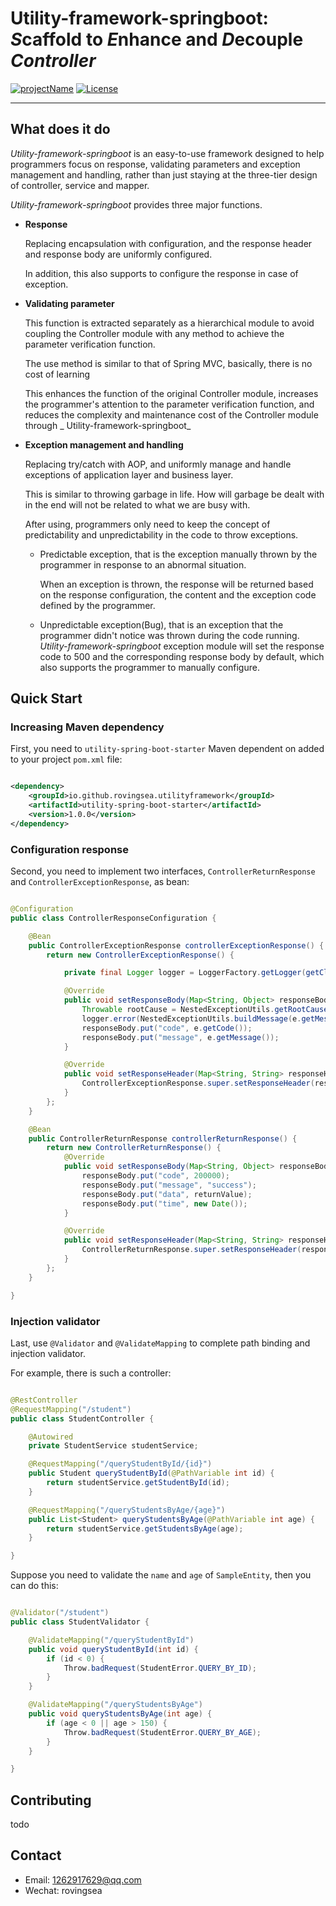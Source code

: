 # Utility-framework-springboot: *S*caffold to *E*nhance and *D*ecouple _Controller_

[![projectName](https://img.shields.io/badge/Utilityframework-Springboot-brightgreen)](https://github.com/RovingSea/utility-framework-springboot)
[![License](https://img.shields.io/badge/license-Apache%202-4EB1BA.svg)](https://www.apache.org/licenses/LICENSE-2.0.html)

-------

## What does it do

_Utility-framework-springboot_ is an easy-to-use framework designed to help programmers focus on response, validating
parameters and exception management and handling, rather than just staying at the three-tier design of controller,
service and mapper.

_Utility-framework-springboot_ provides three major functions.

* **Response**

  Replacing encapsulation with configuration, and the response header and response body are uniformly configured.

  In addition, this also supports to configure the response in case of exception.

* **Validating parameter**

  This function is extracted separately as a hierarchical module to avoid coupling the Controller module with any method
  to achieve the parameter verification function.

  The use method is similar to that of Spring MVC, basically, there is no cost of learning

  This enhances the function of the original Controller module, increases the programmer's attention to the parameter
  verification function, and reduces the complexity and maintenance cost of the Controller module through _
  Utility-framework-springboot_

* **Exception management and handling**

  Replacing try/catch with AOP, and uniformly manage and handle exceptions of application layer and business layer.

  This is similar to throwing garbage in life. How will garbage be dealt with in the end will not be related to what we
  are busy with.

  After using, programmers only need to keep the concept of predictability and unpredictability in the code to throw
  exceptions.

    * Predictable exception, that is the exception manually thrown by the programmer in response to an abnormal
      situation.

      When an exception is thrown, the response will be returned based on the response configuration, the content and
      the exception code defined by the programmer.

    * Unpredictable exception(Bug), that is an exception that the programmer didn't notice was thrown during the code
      running.
      _Utility-framework-springboot_ exception module will set the response code to 500 and the corresponding response
      body by default, which also supports the programmer to manually configure.

## Quick Start

### Increasing Maven dependency

First, you need to `utility-spring-boot-starter` Maven dependent on added to your project `pom.xml` file:

```xml

<dependency>
    <groupId>io.github.rovingsea.utilityframework</groupId>
    <artifactId>utility-spring-boot-starter</artifactId>
    <version>1.0.0</version>
</dependency>
```

### Configuration response

Second, you need to implement two interfaces,
`ControllerReturnResponse` and `ControllerExceptionResponse`, as bean:

```java

@Configuration
public class ControllerResponseConfiguration {

    @Bean
    public ControllerExceptionResponse controllerExceptionResponse() {
        return new ControllerExceptionResponse() {

            private final Logger logger = LoggerFactory.getLogger(getClass());

            @Override
            public void setResponseBody(Map<String, Object> responseBody, UtilityException e, HttpServletRequest request, HttpServletResponse response) {
                Throwable rootCause = NestedExceptionUtils.getRootCause(e);
                logger.error(NestedExceptionUtils.buildMessage(e.getMessage(), rootCause));
                responseBody.put("code", e.getCode());
                responseBody.put("message", e.getMessage());
            }

            @Override
            public void setResponseHeader(Map<String, String> responseHeader, UtilityException e, HttpServletRequest request, HttpServletResponse response) {
                ControllerExceptionResponse.super.setResponseHeader(responseHeader, e, request, response);
            }
        };
    }

    @Bean
    public ControllerReturnResponse controllerReturnResponse() {
        return new ControllerReturnResponse() {
            @Override
            public void setResponseBody(Map<String, Object> responseBody, Object returnValue, ServerHttpRequest request, ServerHttpResponse response) {
                responseBody.put("code", 200000);
                responseBody.put("message", "success");
                responseBody.put("data", returnValue);
                responseBody.put("time", new Date());
            }

            @Override
            public void setResponseHeader(Map<String, String> responseHeader, Object returnValue, ServerHttpRequest request, ServerHttpResponse response) {
                ControllerReturnResponse.super.setResponseHeader(responseHeader, returnValue, request, response);
            }
        };
    }

}
```

### Injection validator

Last, use `@Validator` and `@ValidateMapping` to complete path binding and injection validator.

For example, there is such a controller:

```java

@RestController
@RequestMapping("/student")
public class StudentController {

    @Autowired
    private StudentService studentService;

    @RequestMapping("/queryStudentById/{id}")
    public Student queryStudentById(@PathVariable int id) {
        return studentService.getStudentById(id);
    }

    @RequestMapping("/queryStudentsByAge/{age}")
    public List<Student> queryStudentsByAge(@PathVariable int age) {
        return studentService.getStudentsByAge(age);
    }

}
```

Suppose you need to validate the `name` and `age` of `SampleEntity`, then you can do this:

```java

@Validator("/student")
public class StudentValidator {

    @ValidateMapping("/queryStudentById")
    public void queryStudentById(int id) {
        if (id < 0) {
            Throw.badRequest(StudentError.QUERY_BY_ID);
        }
    }

    @ValidateMapping("/queryStudentsByAge")
    public void queryStudentsByAge(int age) {
        if (age < 0 || age > 150) {
            Throw.badRequest(StudentError.QUERY_BY_AGE);
        }
    }

}

```

## Contributing

todo

## Contact

* Email: 1262917629@qq.com
* Wechat: rovingsea

